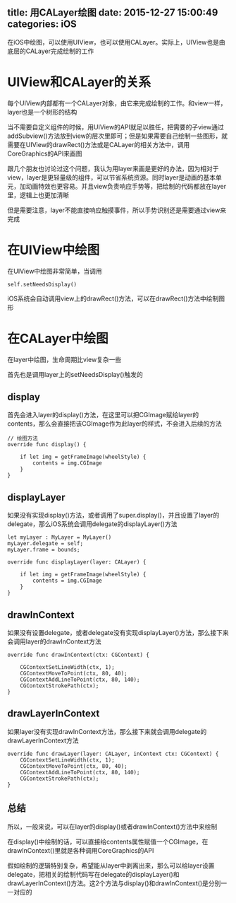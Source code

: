 title: 用CALayer绘图
date: 2015-12-27 15:00:49
categories: iOS
---
在iOS中绘图，可以使用UIView，也可以使用CALayer。实际上，UIView也是由底层的CALayer完成绘制的工作
<!--more-->

# UIView和CALayer的关系

每个UIView内部都有一个CALayer对象，由它来完成绘制的工作。和view一样，layer也是一个树形的结构

当不需要自定义组件的时候，用UIView的API就足以胜任，把需要的子view通过addSubview()方法放到view的层次里即可；但是如果需要自己绘制一些图形，就需要在UIView的drawRect()方法或是CALayer的相关方法中，调用CoreGraphics的API来画图

跟几个朋友也讨论过这个问题，我认为用layer来画是更好的办法，因为相对于view，layer是更轻量级的组件，可以节省系统资源。同时layer是动画的基本单元，加动画特效也更容易。并且view负责响应手势等，把绘制的代码都放在layer里，逻辑上也更加清晰

但是需要注意，layer不能直接响应触摸事件，所以手势识别还是需要通过view来完成

# 在UIView中绘图

在UIView中绘图非常简单，当调用
```
self.setNeedsDisplay()
```

iOS系统会自动调用view上的drawRect()方法，可以在drawRect()方法中绘制图形

# 在CALayer中绘图

在layer中绘图，生命周期比view复杂一些

首先也是调用layer上的setNeedsDisplay()触发的

## display

首先会进入layer的display()方法，在这里可以把CGImage赋给layer的contents，那么会直接把该CGImage作为此layer的样式，不会进入后续的方法
```
// 绘图方法
override func display() {
        
    if let img = getFrameImage(wheelStyle) {
        contents = img.CGImage
    }        
}
```

## displayLayer

如果没有实现display()方法，或者调用了super.display()，并且设置了layer的delegate，那么iOS系统会调用delegate的displayLayer()方法

```
let myLayer : MyLayer = MyLayer()
myLayer.delegate = self;
myLayer.frame = bounds;
```

```
override func displayLayer(layer: CALayer) {

    if let img = getFrameImage(wheelStyle) {
        contents = img.CGImage
    }
}
```

## drawInContext

如果没有设置delegate，或者delegate没有实现displayLayer()方法，那么接下来会调用layer的drawInContext方法

```
override func drawInContext(ctx: CGContext) {
        
    CGContextSetLineWidth(ctx, 1);
    CGContextMoveToPoint(ctx, 80, 40);
    CGContextAddLineToPoint(ctx, 80, 140);
    CGContextStrokePath(ctx);
}
```

## drawLayerInContext

如果layer没有实现drawInContext方法，那么接下来就会调用delegate的drawLayerInContext方法

```
override func drawLayer(layer: CALayer, inContext ctx: CGContext) {
    CGContextSetLineWidth(ctx, 1);
    CGContextMoveToPoint(ctx, 80, 40);
    CGContextAddLineToPoint(ctx, 80, 140);
    CGContextStrokePath(ctx);
}
```

## 总结

所以，一般来说，可以在layer的display()或者drawInContext()方法中来绘制

在display()中绘制的话，可以直接给contents属性赋值一个CGImage，在drawInContext()里就是各种调用CoreGraphics的API

假如绘制的逻辑特别复杂，希望能从layer中剥离出来，那么可以给layer设置delegate，把相关的绘制代码写在delegate的displayLayer()和drawLayerInContext()方法。这2个方法与display()和drawInContext()是分别一一对应的